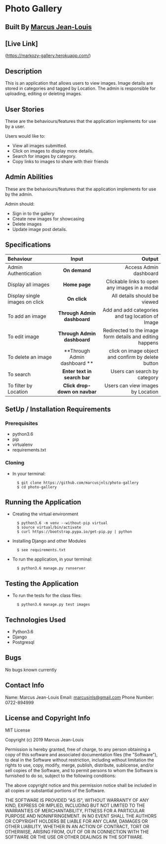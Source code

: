 # Photo Gallery

## Built By [Marcus Jean-Louis](https://github.com/marcusjnls/)

## [Live Link]
(<https://markozy-gallery.herokuapp.com/>)
## Description
This is an application that allows users to view images. Image details are stored in categories and tagged by Location. The admin is responsible for uploading, editing or deleting images.

## User Stories
These are the behaviours/features that the application implements for use by a user.

Users would like to:
* View all images submitted.
* Click on images to display more details.
* Search for images by category.
* Copy links to images to share with their friends

## Admin Abilities
These are the behaviours/features that the application implements for use by the admin.

Admin should:
* Sign in to the gallery
* Create new images for showcasing
* Delete images
* Update image post details.


## Specifications
| Behaviour | Input | Output |
| :---------------- | :---------------: | ------------------: |
| Admin Authentication | **On demand** | Access Admin dashboard |
| Display all images | **Home page** | Clickable links to open any images in a modal |
| Display single images on click | **On  click** | All details should be viewed|
| To add an image  | **Through Admin dashboard** | Add and add categories and tag location of Image|
| To edit image  | **Through Admin dashboard** | Redirected to the  image form details and editing happens|
| To delete an image  | **Through Admin dashboard ** | click on image object and confirm by delete button|
| To search  | **Enter text in search bar** | Users can search by category|
| To filter by Location  | **Click drop-down on navbar** | Users can view images by Location|


## SetUp / Installation Requirements
### Prerequisites
* python3.6
* pip
* virtualenv
* requirements.txt

### Cloning
* In your terminal:

        $ git clone https://github.com/marcusjnls/photo-gallery
        $ cd photo-gallery

## Running the Application
* Creating the virtual environment

        $ python3.6 -m venv --without-pip virtual
        $ source virtual/bin/activate
        $ curl https://bootstrap.pypa.io/get-pip.py | python

* Installing Django and other Modules

        $ see requirements.txt

* To run the application, in your terminal:

        $ python3.6 manage.py runserver

## Testing the Application
* To run the tests for the class files:

        $ python3.6 manage.py test images

## Technologies Used
* Python3.6
* Django
* Postgresql

## Bugs
No bugs known currently

## Contact Info
Name: Marcus Jean-Louis
Email: marcusjnls@gmail.com
Phone Number: 0722-894999

## License and Copyright Info
MIT License

Copyright (c) 2019 Marcus Jean-Louis

Permission is hereby granted, free of charge, to any person obtaining a copy
of this software and associated documentation files (the "Software"), to deal
in the Software without restriction, including without limitation the rights
to use, copy, modify, merge, publish, distribute, sublicense, and/or sell
copies of the Software, and to permit persons to whom the Software is
furnished to do so, subject to the following conditions:

The above copyright notice and this permission notice shall be included in all
copies or substantial portions of the Software.

THE SOFTWARE IS PROVIDED "AS IS", WITHOUT WARRANTY OF ANY KIND, EXPRESS OR
IMPLIED, INCLUDING BUT NOT LIMITED TO THE WARRANTIES OF MERCHANTABILITY,
FITNESS FOR A PARTICULAR PURPOSE AND NONINFRINGEMENT. IN NO EVENT SHALL THE
AUTHORS OR COPYRIGHT HOLDERS BE LIABLE FOR ANY CLAIM, DAMAGES OR OTHER
LIABILITY, WHETHER IN AN ACTION OF CONTRACT, TORT OR OTHERWISE, ARISING FROM,
OUT OF OR IN CONNECTION WITH THE SOFTWARE OR THE USE OR OTHER DEALINGS IN THE
SOFTWARE.
